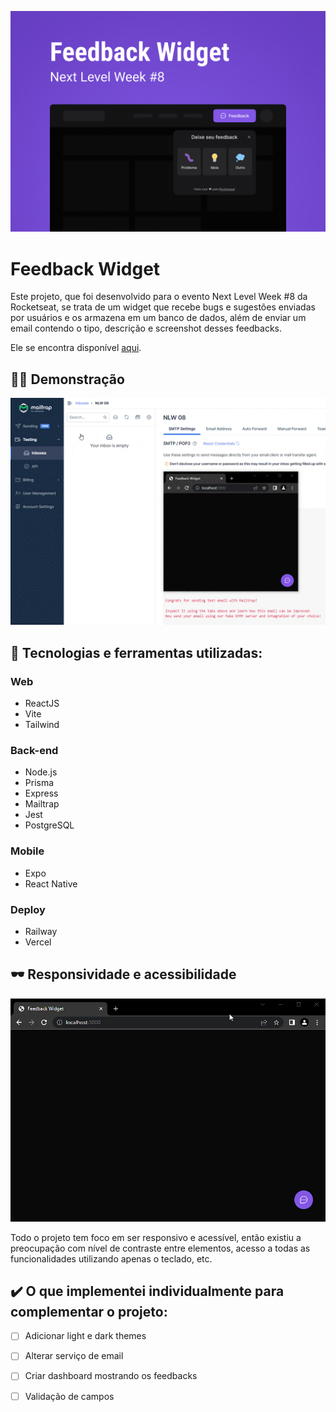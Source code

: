 
![Capa do projeto](.github/capa.png)
#  Feedback Widget 
  Este projeto, que foi desenvolvido para o evento Next Level Week #8 da Rocketseat, se trata de um widget que recebe bugs e sugestões enviadas por usuários e os armazena em um banco de dados, além de enviar um email contendo o tipo, descrição e screenshot desses feedbacks.

Ele se encontra disponível [aqui](https://feedback-widget-maoiki.vercel.app/).

## :man_technologist: Demonstração
![Demonstração de envio de feedback](.github/demonstracao-envio-comprimido.gif)

## :wrench: Tecnologias e ferramentas utilizadas:

### Web

- ReactJS
- Vite
- Tailwind
### Back-end
- Node.js
- Prisma
- Express
- Mailtrap
- Jest
- PostgreSQL

### Mobile
- Expo
- React Native

### Deploy
- Railway
- Vercel

## :dark_sunglasses: Responsividade e acessibilidade

![Demonstração de navegação pelo teclado e responsividade](.github/responsividade-acessibilidade.gif)

Todo o projeto tem foco em ser responsivo e acessível, então existiu a preocupação com nível de contraste entre elementos, acesso a todas as funcionalidades utilizando apenas o teclado, etc. 

## :heavy_check_mark: O que implementei individualmente para complementar o projeto:
- [ ] Adicionar light e dark themes
- [ ] Alterar serviço de email
- [ ] Criar dashboard mostrando os feedbacks
- [ ] Validação de campos


